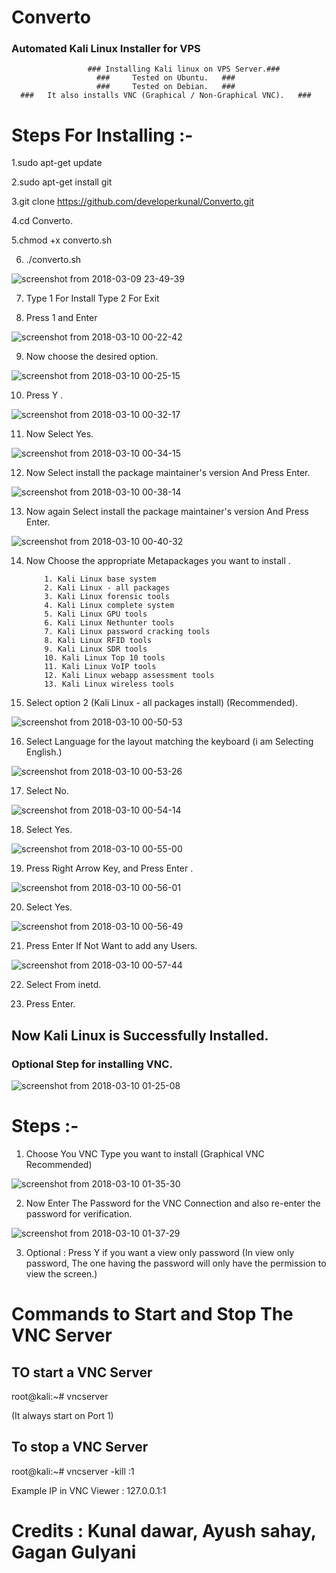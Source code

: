 
# Converto
### Automated Kali Linux Installer for VPS
                     ### Installing Kali linux on VPS Server.###
                       ###     Tested on Ubuntu.   ###
                       ###     Tested on Debian.   ###
      ###   It also installs VNC (Graphical / Non-Graphical VNC).   ###

# Steps For Installing :-
1.sudo apt-get update

2.sudo apt-get install git

3.git clone https://github.com/developerkunal/Converto.git

4.cd Converto.

5.chmod +x converto.sh

6. ./converto.sh

![screenshot from 2018-03-09 23-49-39](https://user-images.githubusercontent.com/35455566/37215675-ee9c2d04-23f9-11e8-80a3-0284544c2c57.png)

7. Type 1 For Install
   Type 2 For Exit

8. Press 1 and Enter


![screenshot from 2018-03-10 00-22-42](https://user-images.githubusercontent.com/35455566/37215749-1a8544c8-23fa-11e8-854f-0eb100f83b2c.png)

9. Now choose the desired option.

![screenshot from 2018-03-10 00-25-15](https://user-images.githubusercontent.com/35455566/37215819-48a9b186-23fa-11e8-8189-ce1f46786eb0.png)

10. Press Y .

![screenshot from 2018-03-10 00-32-17](https://user-images.githubusercontent.com/35455566/37215883-806ada46-23fa-11e8-938b-ad86b5233af4.png)

11. Now Select Yes.

![screenshot from 2018-03-10 00-34-15](https://user-images.githubusercontent.com/35455566/37215989-d697f372-23fa-11e8-876b-b8420db0e356.png)


12. Now Select install the package maintainer's version And Press Enter.

![screenshot from 2018-03-10 00-38-14](https://user-images.githubusercontent.com/35455566/37216205-7f568bc2-23fb-11e8-89e1-b150f2b7f1d6.png)


13. Now again Select install the package maintainer's version And Press Enter.

![screenshot from 2018-03-10 00-40-32](https://user-images.githubusercontent.com/35455566/37216271-a89d254a-23fb-11e8-950c-5565f78a7115.png)


14. Now Choose the appropriate Metapackages you want to install .

            1. Kali Linux base system
            2. Kali Linux - all packages
            3. Kali Linux forensic tools
            4. Kali Linux complete system
            5. Kali Linux GPU tools
            6. Kali Linux Nethunter tools
            7. Kali Linux password cracking tools
            8. Kali Linux RFID tools
            9. Kali Linux SDR tools
            10. Kali Linux Top 10 tools
            11. Kali Linux VoIP tools
            12. Kali Linux webapp assessment tools
            13. Kali Linux wireless tools
    
15. Select option 2 (Kali Linux - all packages install) (Recommended).

![screenshot from 2018-03-10 00-50-53](https://user-images.githubusercontent.com/35455566/37216845-1a049d48-23fd-11e8-90d2-acc715cd550d.png)


16. Select Language for the layout matching the keyboard  (i am Selecting English.)

![screenshot from 2018-03-10 00-53-26](https://user-images.githubusercontent.com/35455566/37216948-7b389998-23fd-11e8-8b8b-80da77c80a50.png)

17. Select No.

![screenshot from 2018-03-10 00-54-14](https://user-images.githubusercontent.com/35455566/37216991-923c8d52-23fd-11e8-9ad1-9698b554414f.png)

18. Select Yes.

![screenshot from 2018-03-10 00-55-00](https://user-images.githubusercontent.com/35455566/37217033-b1baff74-23fd-11e8-9517-d53c4036bee1.png)


19. Press Right Arrow Key, and Press Enter .

![screenshot from 2018-03-10 00-56-01](https://user-images.githubusercontent.com/35455566/37217088-d1c14eae-23fd-11e8-8bd9-71b3ccf19902.png)

20. Select Yes.

![screenshot from 2018-03-10 00-56-49](https://user-images.githubusercontent.com/35455566/37217126-edf7187e-23fd-11e8-9602-66e01d7030ac.png)

21. Press Enter If Not Want to add any Users.

![screenshot from 2018-03-10 00-57-44](https://user-images.githubusercontent.com/35455566/37217249-52cafe0a-23fe-11e8-927d-2b3adc2eab02.png)


22. Select From inetd.

23. Press Enter.

## Now Kali Linux is Successfully Installed.
### Optional Step for installing VNC.


![screenshot from 2018-03-10 01-25-08](https://user-images.githubusercontent.com/35455566/37218508-e3f31c48-2401-11e8-91f5-03978c3bb7c0.png)


# Steps :-
1. Choose You VNC Type you want to install (Graphical VNC Recommended)

![screenshot from 2018-03-10 01-35-30](https://user-images.githubusercontent.com/35455566/37219005-6c314048-2403-11e8-8c08-4b103b0eb8c4.png)


2. Now Enter The Password for the VNC Connection and also re-enter the password for verification.

![screenshot from 2018-03-10 01-37-29](https://user-images.githubusercontent.com/35455566/37219084-9d1e21bc-2403-11e8-8a2c-37642bd7e444.png)

3. Optional : Press Y if you want a view only password (In view only password, The one having the password will only have the permission to view the screen.) 

# Commands to Start and Stop The VNC Server
## TO start a VNC Server

root@kali:~# vncserver

(It always start on Port 1)

## To stop a VNC Server

root@kali:~# vncserver -kill :1

Example IP in VNC Viewer : 127.0.0.1:1 


# Credits : Kunal dawar, Ayush sahay, Gagan Gulyani

